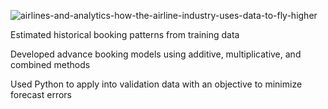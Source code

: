 ![airlines-and-analytics-how-the-airline-industry-uses-data-to-fly-higher](https://user-images.githubusercontent.com/60991189/75367306-f64e5200-5874-11ea-987e-9e93a5e576b6.jpg)



Estimated historical booking patterns from training data

Developed advance booking models using additive, multiplicative, and combined methods

Used Python to apply into validation data with an objective to minimize forecast errors
